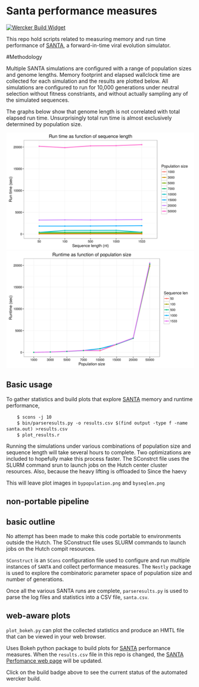 # Santa performance measures

[Wercker Application]: https://app.wercker.com/project/bykey/cc49c35fea162f30d47d1b27e10e47fb
[Wercker Build Widget]: https://app.wercker.com/status/cc49c35fea162f30d47d1b27e10e47fb/s/master "wercker status"
[SANTA Repo]: http://github.com/santa-dev/santa
[SANTA page]: http://cswarth.github.io/santa-perf/index.html

[![Wercker Build Widget]][Wercker Application]

This repo hold scripts related to measuring memory and run time performance of [SANTA][SANTA Repo], a forward-in-time viral evolution simulator.

#Methodology

Multiple SANTA simulations are configured with a range of population sizes and genome lengths.  Memory footprint and elapsed wallclock time are collected for each simulation and the results are plotted below.  All simulations are configured to run for 10,000 generations under neutral selection without fitness constriants, and without actually sampling any of the simulated sequences.

The graphs below show that genome length is not correlated with total elapsed run time.  Unsurprisingly total run time is almost exclusively determined by population size.

<img src="figures/bypopulation.png" width="800">
<br>
<img src="figures/byseqlen.png" width="800">


## Basic usage


To gather statistics and build plots that explore [SANTA][SANTA Repo] memory and runtime performance,
```
	$ scons -j 10
	$ bin/parseresults.py -o results.csv $(find output -type f -name santa.out) >results.csv
	$ plot_results.r
```
Running the simulations under various combinations of population size and sequence length will take several hours to complete.
Two optimizations are included to hopefully make this process faster.  The SConstrct file uses the SLURM command srun to launch jobs on the Hutch center cluster resources.  Also, because the heavy lifting is offloaded to
Since the haevy 

This will leave plot images in `bypopulation.png` and `byseqlen.png`

## non-portable pipeline

## basic outline

No attempt has been made to make this code portable to environments outside the Hutch.  The SConstruct file uses SLURM commands to launch jobs on the Hutch compit resources.

`SConstruct` is an `SCons` configuration file used to configure and
run multiple instances of `SANTA` and collect performance measures.
The `Nestly` package is used to explore the combinatoric parameter
space of population size and number of generations.

Once all the various SANTA runs are complete, `parseresults.py` is used to
parse the log files and statistics into a CSV file, `santa.csv`.



## web-aware plots

`plot_bokeh.py` can plot the collected statistics and
produce an HMTL file that can be viewed in your web browser.

Uses Bokeh python package to build plots for [SANTA][SANTA Repo]
performance measures.  When the `results.csv` file in this repo is
changed, the [SANTA Perfomance web page][SANTA page] will be updated.

Click on the build badge above to see the current status of the automated wercker build.


